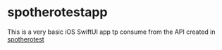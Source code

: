 # spotherotestapp
This is a very basic iOS SwiftUI app tp consume from the API created in [spotherotest](../spotherotest/master)
